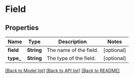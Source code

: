 # Field

## Properties
Name | Type | Description | Notes
------------ | ------------- | ------------- | -------------
**field** | **String** | The name of the field. | [optional] 
**type_** | **String** | The type of the field. | [optional] 

[[Back to Model list]](../README.md#documentation-for-models) [[Back to API list]](../README.md#documentation-for-api-endpoints) [[Back to README]](../README.md)


